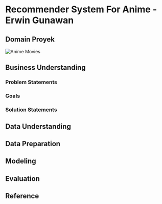# Recommender System For Anime - Erwin Gunawan

## Domain Proyek
![Anime Movies]([https://artificialpaintings.com/wp-content/uploads/2024/06/632_AI_fraud_detection_in_banking.webp](https://img.freepik.com/premium-photo/anime-invasion-s-japanese-animation-global-fans-concept-anime-culture-global-fandom-animation-appreciation-japanese-influence-crosscultural-connection_918839-31777.jpg) "Anime Movies")

## Business Understanding
### Problem Statements
### Goals
### Solution Statements

## Data Understanding

## Data Preparation

## Modeling

## Evaluation

## Reference
